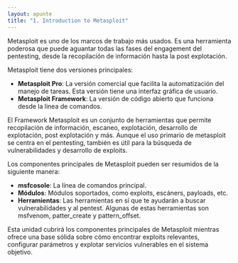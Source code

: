 ```yaml
---
layout: apunte
title: "1. Introduction to Metasploit"
---
```


Metasploit es uno de los marcos de trabajo más usados. Es una herramienta poderosa que puede aguantar todas las fases del engagement del pentesting, desde la recopilación de información hasta la post explotación.

Metasploit tiene dos versiones principales:

- **Metasploit Pro**: La versión comercial que facilita la automatización del manejo de tareas. Esta versión tiene una interfaz gráfica de usuario.
- **Metasploit Framework**: La versión de código abierto que funciona desde la linea de comandos.

El Framework Metasploit es un conjunto de herramientas que permite recopilación de información, escaneo, explotación, desarrollo de explotación, post explotación y más. Aunque el uso primario de metasploit se centra en el pentesting, también es útil para la búsqueda de vulnerabilidades y desarrollo de exploits.

Los componentes principales de Metasploit pueden ser resumidos de la siguiente manera:

- **msfcosole**: La línea de comandos principal.
- **Módulos**: Módulos soportados, como exploits, escáners, payloads, etc.
- **Herramientas**: Las herramientas en sí que te ayudarán a buscar vulnerabilidades y al pentest. Algunas de estas herramientas son msfvenom, patter_create y pattern_offset.

Esta unidad cubrirá los componentes principales de Metasploit mientras ofrece una base sólida sobre cómo encontrar exploits relevantes, configurar parámetros y explotar servicios vulnerables en el sistema objetivo.